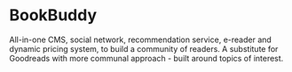 # BookBuddy
All-in-one CMS, social network, recommendation service, e-reader and dynamic pricing system, to build a community of readers. A substitute for Goodreads with more communal approach - built around topics of interest.
